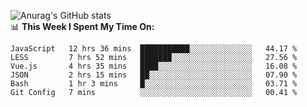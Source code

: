 
![Anurag's GitHub stats](https://github-readme-stats.vercel.app/api?username=supergczh&show_icons=true&theme=radical)
<br />
📊 **This Week I Spent My Time On:**

<!--START_SECTION:waka-->

```text
JavaScript   12 hrs 36 mins  ███████████░░░░░░░░░░░░░░   44.17 %
LESS         7 hrs 52 mins   ███████░░░░░░░░░░░░░░░░░░   27.56 %
Vue.js       4 hrs 35 mins   ████░░░░░░░░░░░░░░░░░░░░░   16.08 %
JSON         2 hrs 15 mins   ██░░░░░░░░░░░░░░░░░░░░░░░   07.90 %
Bash         1 hr 3 mins     █░░░░░░░░░░░░░░░░░░░░░░░░   03.71 %
Git Config   7 mins          ░░░░░░░░░░░░░░░░░░░░░░░░░   00.41 %
```

<!--END_SECTION:waka-->

